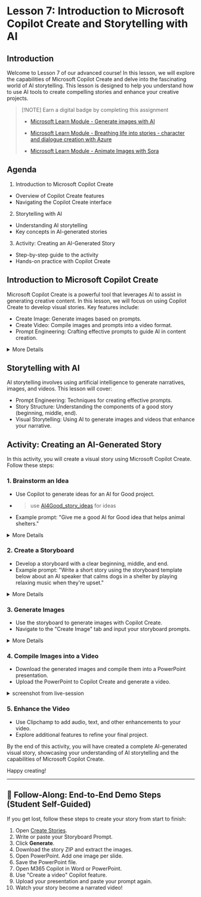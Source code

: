 # Lesson 7: Introduction to Microsoft Copilot Create and Storytelling with AI <!-- {docsify-ignore-all} -->

## Introduction
Welcome to Lesson 7 of our advanced course! In this lesson, we will explore the capabilities of Microsoft Copilot Create and delve into the fascinating world of AI storytelling. This lesson is designed to help you understand how to use AI tools to create compelling stories and enhance your creative projects.

> [!NOTE] Earn a digital badge by completing this assignment 
> 
> * [Microsoft Learn Module - Generate images with AI](https://learn.microsoft.com/en-us/training/modules/generate-images-azure-openai/?source=recommendations)
>
> * [Microsoft Learn Module - Breathing life into stories - character and dialogue creation with Azure](https://learn.microsoft.com/en-us/training/modules/breathing-life-into-stories/)
> 
> * [Microsoft Learn Module - Animate Images with Sora](https://learn.microsoft.com/en-us/training/modules/animate-impossible/?source=recommendations)

## Agenda
1. Introduction to Microsoft Copilot Create
* Overview of Copilot Create features
* Navigating the Copilot Create interface
2. Storytelling with AI
* Understanding AI storytelling
* Key concepts in AI-generated stories
3. Activity: Creating an AI-Generated Story
* Step-by-step guide to the activity
* Hands-on practice with Copilot Create

## Introduction to Microsoft Copilot Create
Microsoft Copilot Create is a powerful tool that leverages AI to assist in generating creative content. In this lesson, we will focus on using Copilot Create to develop visual stories. Key features include:
* Create Image: Generate images based on prompts.
* Create Video: Compile images and prompts into a video format.
* Prompt Engineering: Crafting effective prompts to guide AI in content creation.

<details>
<summary>More Details</summary>

![Output](https://nfl24cdn.azureedge.net/nflblob/bsmp25/bsmp25_week3_STWAI/lesson7/msft_copilot_create_1.png)

</details>


## Storytelling with AI
AI storytelling involves using artificial intelligence to generate narratives, images, and videos. This lesson will cover:
* Prompt Engineering: Techniques for creating effective prompts.
* Story Structure: Understanding the components of a good story (beginning, middle, end).
* Visual Storytelling: Using AI to generate images and videos that enhance your narrative.

<!-- 
## Activity: Creating an AI-Generated Story
In this activity, you will create a visual story using Microsoft Copilot Create. Follow these steps:
1. Brainstorm an Idea
* Use Copilot to generate ideas for an AI for Good project.
* Example prompt: "Give me a good AI for Good idea that helps animal shelters."
1. Create a Storyboard
* Develop a storyboard with a clear beginning, middle, and end.
* Example prompt: "Write a short story using the storyboard template below about an AI speaker that calms dogs in a shelter by playing relaxing music when they're upset."
1. Generate Images
* Use the storyboard to generate images with Copilot Create.
* Navigate to the "Create Image" tab and input your storyboard prompts.
1. Compile Images into a Video
* Download the generated images and compile them into a PowerPoint presentation.
* Upload the PowerPoint to Copilot Create and generate a video.
1. Enhance the Video
* Use Clipchamp to add audio, text, and other enhancements to your video.
* Explore additional features to refine your final project.

By the end of this activity, you will have created a complete AI-generated visual story, showcasing your understanding of AI storytelling and the capabilities of Microsoft Copilot Create.
-->
## Activity: Creating an AI-Generated Story
In this activity, you will create a visual story using Microsoft Copilot Create. Follow these steps:

### 1. Brainstorm an Idea
* Use Copilot to generate ideas for an AI for Good project.
* > use [AI4Good_story_ideas](/dev25/storytelling_with_ai/AI4Good_story_ideas.md) for ideas 
* Example prompt: "Give me a good AI for Good idea that helps animal shelters."

<details>
<summary>More Details</summary>

![Output](https://nfl24cdn.azureedge.net/nflblob/bsmp25/bsmp25_week3_STWAI/lesson7/dogs_demo_step01.png)
</details>

### 2. Create a Storyboard
* Develop a storyboard with a clear beginning, middle, and end.
* Example prompt: "Write a short story using the storyboard template below about an AI speaker that calms dogs in a shelter by playing relaxing music when they're upset."

<details>
<summary>More Details</summary>
<!-- tabs:start -->  

#### **1. Step 1**

> Generate a realistic action shot of a character in a setting.

![Output](https://nfl24cdn.azureedge.net/nflblob/bsmp25/bsmp25_week3_STWAI/lesson7/dogs_demo_step02_1.png)


#### **2. Example**

👀 Example Output (click to reveal)

![Output](https://nfl24cdn.azureedge.net/nflblob/bsmp25/bsmp25_week3_STWAI/lesson7/dogs_demo_step02_2.png)

#### **3. Generated Output**

👀 Example Output (click to reveal)


![Output](https://nfl24cdn.azureedge.net/nflblob/bsmp25/bsmp25_week3_STWAI/lesson7/dogs_demo_step02_3.png)

<!-- tabs:end -->
</details>

### 3. Generate Images
* Use the storyboard to generate images with Copilot Create.
* Navigate to the "Create Image" tab and input your storyboard prompts.

<details>
<summary>More Details</summary>

![Output](https://nfl24cdn.azureedge.net/nflblob/bsmp25/bsmp25_week3_STWAI/lesson7/dogs_demo_step03_1.png)
</details>

### 4. Compile Images into a Video
* Download the generated images and compile them into a PowerPoint presentation.
* Upload the PowerPoint to Copilot Create and generate a video.


<details>
<summary>screenshot from live-session</summary>


<!-- tabs:start -->  

#### **1. Create AI Video**

Use Copilot Create Video and reuse the Storyboard Prompt

![Output](https://nfl24cdn.azureedge.net/nflblob/bsmp25/bsmp25_week3_STWAI/lesson7/dogs_demo_step04_1.png)


#### **2. Edit video in ClipChamp**

![Output](https://nfl24cdn.azureedge.net/nflblob/bsmp25/bsmp25_week3_STWAI/lesson7/dogs_demo_step04_2.png)

#### **3. Export and Share video**

![Output](https://nfl24cdn.azureedge.net/nflblob/bsmp25/bsmp25_week3_STWAI/lesson7/dogs_demo_step04_3.png)

<!-- tabs:end -->
</details>

### 5. Enhance the Video
* Use Clipchamp to add audio, text, and other enhancements to your video.
* Explore additional features to refine your final project.

By the end of this activity, you will have created a complete AI-generated visual story, showcasing your understanding of AI storytelling and the capabilities of Microsoft Copilot Create.

Happy creating!

---

## 🔗 Follow-Along: End-to-End Demo Steps (Student Self-Guided)
If you get lost, follow these steps to create your story from start to finish:

1. Open [Create Stories](https://create.microsoft.com/stories).
2. Write or paste your Storyboard Prompt.
3. Click **Generate**.
4. Download the story ZIP and extract the images.
5. Open PowerPoint. Add one image per slide.
6. Save the PowerPoint file.
7. Open M365 Copilot in Word or PowerPoint.
8. Use "Create a video" Copilot feature.
9. Upload your presentation and paste your prompt again.
10. Watch your story become a narrated video!
